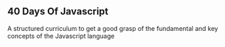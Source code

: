 ## 40 Days Of Javascript 

A structured curriculum to get a good grasp of the fundamental and key concepts of the Javascript language 
